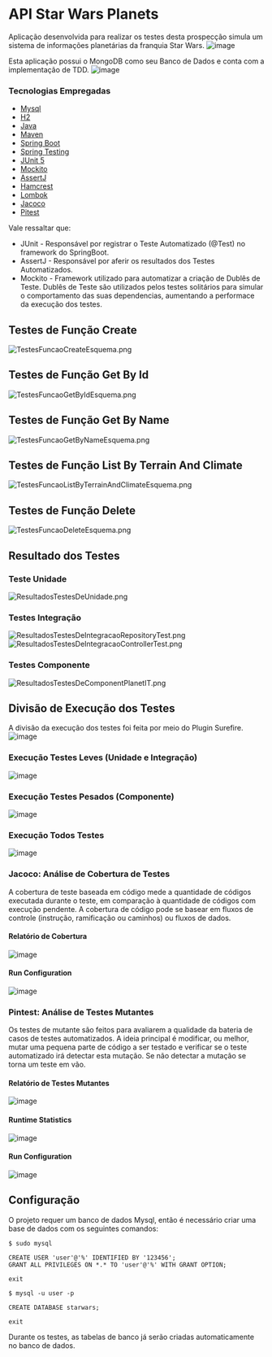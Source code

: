 # API Star Wars Planets

Aplicação desenvolvida para realizar os testes desta prospecção simula um sistema de informações planetárias da franquia Star Wars.
![image](https://github.com/RodrigoCarvalho95/StarWarsPlanetsAPI/assets/12175629/c705d040-e727-4022-81ba-4439c8d85006)

Esta aplicação possui o MongoDB como seu Banco de Dados e conta com a implementação de TDD.
![image](https://github.com/RodrigoCarvalho95/StarWarsPlanetsAPI/assets/12175629/e5e7ad27-0216-4b03-a7a9-e6aa1dd4454f)

### Tecnologias Empregadas
- [Mysql](https://dev.mysql.com/downloads/mysql/)
- [H2](https://www.h2database.com/html/main.html)
- [Java](https://www.oracle.com/java/technologies/downloads/)
- [Maven](https://maven.apache.org/download.cgi)
- [Spring Boot](https://spring.io/projects/spring-boot)
- [Spring Testing](https://docs.spring.io/spring-framework/docs/current/reference/html/testing.html#testing-introduction)
- [JUnit 5](https://junit.org/junit5/docs/current/user-guide/)
- [Mockito](https://site.mockito.org)
- [AssertJ](https://github.com/assertj/assertj)
- [Hamcrest](http://hamcrest.org/JavaHamcrest/)
- [Lombok](https://projectlombok.org/)
- [Jacoco](https://github.com/jacoco/jacoco)
- [Pitest](https://pitest.org)

Vale ressaltar que:
* JUnit - Responsável por registrar o Teste Automatizado (@Test) no framework do SpringBoot.
* AssertJ - Responsável por aferir os resultados dos Testes Automatizados.
* Mockito - Framework utilizado para automatizar a criação de Dublês de Teste. Dublês de Teste são utilizados pelos testes solitários para simular o comportamento das suas dependencias, aumentando a performace da execução dos testes.

## Testes de Função Create
![TestesFuncaoCreateEsquema.png](./Imagens/TestesFuncaoCreateEsquema.png)

## Testes de Função Get By Id
![TestesFuncaoGetByIdEsquema.png](./Imagens/TestesFuncaoGetByIdEsquema.png)

## Testes de Função Get By Name
![TestesFuncaoGetByNameEsquema.png](./Imagens/TestesFuncaoGetByNameEsquema.png)

## Testes de Função List By Terrain And Climate
![TestesFuncaoListByTerrainAndClimateEsquema.png](./Imagens/TestesFuncaoListByTerrainAndClimateEsquema.png)

## Testes de Função Delete
![TestesFuncaoDeleteEsquema.png](./Imagens/TestesFuncaoDeleteEsquema.png)

## Resultado dos Testes

### Teste Unidade
![ResultadosTestesDeUnidade.png](./Imagens/ResultadosTestesDeUnidade.png)

### Testes Integração
![ResultadosTestesDeIntegracaoRepositoryTest.png](./Imagens/ResultadosTestesDeIntegracaoRepositoryTest.png)
![ResultadosTestesDeIntegracaoControllerTest.png](./Imagens/ResultadosTestesDeIntegracaoControllerTest.png)

### Testes Componente
![ResultadosTestesDeComponentPlanetIT.png](./Imagens/ResultadosTestesDeComponentPlanetIT.png)

## Divisão de Execução dos Testes
A divisão da execução dos testes foi feita por meio do Plugin Surefire.
![image](https://github.com/RodrigoCarvalho95/StarWarsPlanetsAPI/assets/12175629/104e822c-317a-4e51-b7bc-c422c3450254)

### Execução Testes Leves (Unidade e Integração)
![image](https://github.com/RodrigoCarvalho95/StarWarsPlanetsAPI/assets/12175629/e1c00763-e75a-482d-aa3a-260926717c12)

### Execução Testes Pesados (Componente)
![image](https://github.com/RodrigoCarvalho95/StarWarsPlanetsAPI/assets/12175629/1bc7cfe6-3c38-4408-b853-1721b9015f40)

### Execução Todos Testes
![image](https://github.com/RodrigoCarvalho95/StarWarsPlanetsAPI/assets/12175629/cef74a90-ef21-4936-8df3-7fc32a8f4784)

### Jacoco: Análise de Cobertura de Testes
A cobertura de teste baseada em código mede a quantidade de códigos executada durante o teste, em comparação à quantidade de códigos com execução pendente. A cobertura de código pode se basear em fluxos de controle (instrução, ramificação ou caminhos) ou fluxos de dados.

#### Relatório de Cobertura
![image](https://github.com/RodrigoCarvalho95/StarWarsPlanetsAPI/assets/12175629/e45fdea4-98da-4cdd-b7f6-05ae335c0074)

#### Run Configuration
![image](https://github.com/RodrigoCarvalho95/StarWarsPlanetsAPI/assets/12175629/a3777afc-f140-45cb-96ad-5a0b7a7502ab)

### Pintest: Análise de Testes Mutantes
Os testes de mutante são feitos para avaliarem a qualidade da bateria de casos de testes automatizados. A ideia principal é modificar, ou melhor, mutar uma pequena parte de código a ser testado e verificar se o teste automatizado irá detectar esta mutação. Se não detectar a mutação se torna um teste em vão.

#### Relatório de Testes Mutantes
![image](https://github.com/RodrigoCarvalho95/StarWarsPlanetsAPI/assets/12175629/e9032a3a-417d-4e51-9329-90753e77eebf)

#### Runtime Statistics
![image](https://github.com/RodrigoCarvalho95/StarWarsPlanetsAPI/assets/12175629/0d5a7a78-d748-44ea-8e07-a7425f3aa627)

#### Run Configuration
![image](https://github.com/RodrigoCarvalho95/StarWarsPlanetsAPI/assets/12175629/19415a87-b98e-41a7-b003-cb70bb40984b)

## Configuração
O projeto requer um banco de dados Mysql, então é necessário criar uma base de dados com os seguintes comandos:

```
$ sudo mysql

CREATE USER 'user'@'%' IDENTIFIED BY '123456';
GRANT ALL PRIVILEGES ON *.* TO 'user'@'%' WITH GRANT OPTION;

exit

$ mysql -u user -p

CREATE DATABASE starwars;

exit
```
Durante os testes, as tabelas de banco já serão criadas automaticamente no banco de dados.




